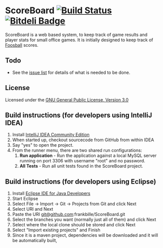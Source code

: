 ScoreBoard [![Build Status](https://secure.travis-ci.org/frankbille/ScoreBoard.png)](http://travis-ci.org/frankbille/ScoreBoard) [![Bitdeli Badge](https://d2weczhvl823v0.cloudfront.net/frankbille/scoreboard/trend.png)](https://bitdeli.com/free "Bitdeli Badge")
==========

ScoreBoard is a web based system, to keep track of game results and player stats for small office games. It is initially designed to keep track of [Foosball][foosball] scores.

Todo
----
* See the [issue list][issues] for details of what is needed to be done.

License
-------

Licensed under the [GNU General Public License, Version 3.0][license]


Build instructions (for developers using IntelliJ IDEA)
-------------------------------------------------------

 1. Install [IntelliJ IDEA Community Edition][idea]
 2. When started up, checkout sourcecode from GitHub from within IDEA
 3. Say "yes" to open the project.
 4. From the runner menu, there are two shared run configurations:
    1. __Run application__ - Run the application against a local MySQL server running on port 3306 with username "root"
       and no password.
    2. __All Tests__ - Run all unit tests found in the ScoreBoard project.


Build instructions (for developers using Eclipse)
-------------------------------------------------

 1. Install [Eclipse IDE for Java Developers][eclipse]
 2. Start Eclipse
 3. Select File -> Import -> Git -> Projects from Git and click Next
 4. Select URI and Next
 5. Paste the URI git@github.com:frankbille/ScoreBoard.git
 7. Select the branches you want (normally just all of them) and click Next
 8. Select where the local clone should be stored and click Next
 9. Select "Import existing projects" and Finish
10. Since it is a maven project, dependencies will be downloaded and
    it will be automatically built,

[foosball]: http://en.wikipedia.org/wiki/Table_football
[eclipse]: http://www.eclipse.org/downloads/
[issues]: https://github.com/frankbille/ScoreBoard/issues
[license]: http://www.gnu.org/licenses/gpl.html
[idea]: http://www.jetbrains.com/idea/
